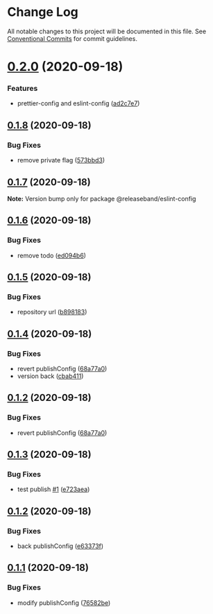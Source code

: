 # Change Log

All notable changes to this project will be documented in this file.
See [Conventional Commits](https://conventionalcommits.org) for commit guidelines.

# [0.2.0](https://github.com/releaseband/node-tools/compare/@releaseband/eslint-config@0.1.8...@releaseband/eslint-config@0.2.0) (2020-09-18)


### Features

* prettier-config and eslint-config ([ad2c7e7](https://github.com/releaseband/node-tools/commit/ad2c7e713c938ce724953376d9aa4a88375c64c0))





## [0.1.8](https://github.com/releaseband/node-tools/compare/@releaseband/eslint-config@0.1.7...@releaseband/eslint-config@0.1.8) (2020-09-18)


### Bug Fixes

* remove private flag ([573bbd3](https://github.com/releaseband/node-tools/commit/573bbd3f7b95e3123349f986dc22cca885460201))





## [0.1.7](https://github.com/releaseband/node-tools/compare/@releaseband/eslint-config@0.1.6...@releaseband/eslint-config@0.1.7) (2020-09-18)

**Note:** Version bump only for package @releaseband/eslint-config





## [0.1.6](https://github.com/releaseband/node-tools/compare/@releaseband/eslint-config@0.1.5...@releaseband/eslint-config@0.1.6) (2020-09-18)


### Bug Fixes

* remove todo ([ed094b6](https://github.com/releaseband/node-tools/commit/ed094b62a807d1579eaabe9a1ce2151c5de28e41))





## [0.1.5](https://github.com/releaseband/node-tools/compare/@releaseband/eslint-config@0.1.4...@releaseband/eslint-config@0.1.5) (2020-09-18)


### Bug Fixes

* repository url ([b898183](https://github.com/releaseband/node-tools/commit/b898183b12220b0b0a7e87ad12e525dc5d35ad7c))





## [0.1.4](https://github.com/releaseband/node-tools/compare/@releaseband/eslint-config@0.1.3...@releaseband/eslint-config@0.1.4) (2020-09-18)


### Bug Fixes

* revert publishConfig ([68a77a0](https://github.com/releaseband/node-tools/commit/68a77a0b50cfd21f222a0696661be42e50ddc0d3))
* version back ([cbab411](https://github.com/releaseband/node-tools/commit/cbab4115d26d9f32cc6081550595c58c40cc77b2))





## [0.1.2](https://github.com/releaseband/node-tools/compare/@releaseband/eslint-config@0.1.3...@releaseband/eslint-config@0.1.2) (2020-09-18)


### Bug Fixes

* revert publishConfig ([68a77a0](https://github.com/releaseband/node-tools/commit/68a77a0b50cfd21f222a0696661be42e50ddc0d3))





## [0.1.3](https://github.com/releaseband/node-tools/compare/@releaseband/eslint-config@0.1.2...@releaseband/eslint-config@0.1.3) (2020-09-18)


### Bug Fixes

* test publish [#1](https://github.com/releaseband/node-tools/issues/1) ([e723aea](https://github.com/releaseband/node-tools/commit/e723aea1cf28d3f0cc54c3f716b189ee82ba827b))





## [0.1.2](https://github.com/releaseband/node-tools/compare/@releaseband/eslint-config@0.1.1...@releaseband/eslint-config@0.1.2) (2020-09-18)


### Bug Fixes

* back publishConfig ([e63373f](https://github.com/releaseband/node-tools/commit/e63373f50a5c313f0df0a70823c4449f6d6ca70b))





## [0.1.1](https://github.com/releaseband/node-tools/compare/@releaseband/eslint-config@0.1.0...@releaseband/eslint-config@0.1.1) (2020-09-18)


### Bug Fixes

* modify publishConfig ([76582be](https://github.com/releaseband/node-tools/commit/76582be56049baf4b1efb94c0a96334c55d4eb19))
